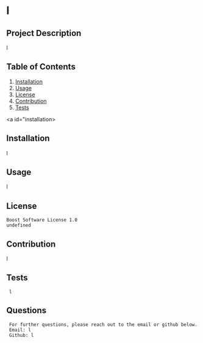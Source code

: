 
  # l
  
  ## Project Description
  l

  ## Table of Contents
  1. [Installation](#installation)
  2. [Usage](#usage)
  3. [License](#license)
  4. [Contribution](#contribution)
  5. [Tests](#tests)

  <a id="installation></a>
  ## Installation 
 l

 <a id="usage"></a>
  ## Usage 
  l

  <a id="license"></a>
  ## License
    Boost Software License 1.0
    undefined

  <a id="contribution"></a>
  ## Contribution
   l

  <a id="tests"></a>
  ## Tests
     l

  ## Questions
     For further questions, please reach out to the email or github below. 
     Email: l
     Github: l
